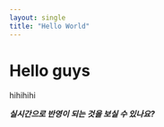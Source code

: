 ```yaml
---
layout: single
title: "Hello World"
---
```


# Hello guys

hihihihi

***실시간으로 반영이 되는 것을 보실 수 있나요?***




